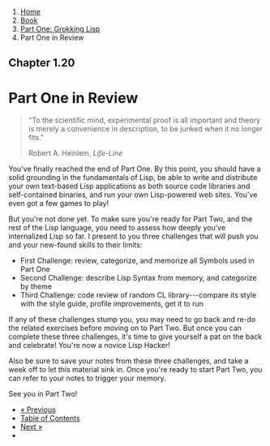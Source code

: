 <ol class="breadcrumb">
  <li><a href="/">Home</a></li>
  <li><a href="/book/">Book</a></li>
  <li><a href="/book/1-0-0-overview/">Part One: Grokking Lisp</a></li>
  <li class="active">Part One in Review</li>
</ol>

## Chapter 1.20

# Part One in Review

> "To the scientific mind, experimental proof is all important and theory is merely a convenience in description, to be junked when it no longer fits."
> <footer>Robert A. Heinlein, <em>Life-Line</em></footer>

You've finally reached the end of Part One.  By this point, you should have a solid grounding in the fundamentals of Lisp, be able to write and distribute your own text-based Lisp applications as both source code libraries and self-contained binaries, and run your own Lisp-powered web sites.  You've even got a few games to play!

But you're not done yet.  To make sure you're ready for Part Two, and the rest of the Lisp language, you need to assess how deeply you've internalized Lisp so far.  I present to you three challenges that will push you and your new-found skills to their limits:

* First Challenge: review, categorize, and memorize all Symbols used in Part One
* Second Challenge: describe Lisp Syntax from memory, and categorize by theme
* Third Challenge: code review of random CL library---compare its style with the style guide, profile improvements, get it to run

If any of these challenges stump you, you may need to go back and re-do the related exercises before moving on to Part Two.  But once you can complete these three challenges, it's time to give yourself a pat on the back and celebrate!  You're now a novice Lisp Hacker!

Also be sure to save your notes from these three challenges, and take a week off to let this material sink in.  Once you're ready to start Part Two, you can refer to your notes to trigger your memory.

See you in Part Two!

<ul class="pager">
  <li class="previous"><a href="/book/1-19-0-dsl.md">&laquo; Previous</a></li>
  <li><a href="/book/">Table of Contents</a></li>
  <li class="next"><a href="/book/2-0-0-overview.md">Next &raquo;</a><li>
</ul>

